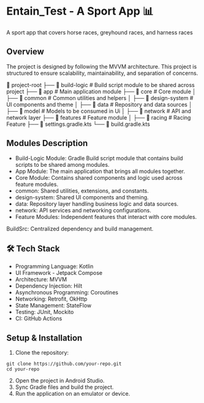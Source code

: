 # Entain_Test - A Sport App 📊

A sport app that covers horse races, greyhound races, and harness races

## Overview
The project is designed by following the MVVM architecture. This project is structured to ensure scalability, maintainability, and separation of concerns.

📂 project-root
├── 📂 build-logic        # Build script module to be shared across project
├── 📂 app                # Main application module
├── 📂 core               # Core module
│   ├── 📂 common         # Common utilities and helpers
│   ├── 📂 design-system  # UI components and theme
│   ├── 📂 data           # Repository and data sources
│   ├── 📂 model          # Models to be consumed  in Ui
│   ├── 📂 network        # API and network layer
├── 📂 features           # Feature module
│   ├── 📂 racing         # Racing Feature
├── 📄 settings.gradle.kts
└── 📄 build.gradle.kts

## Modules Description
- Build-Logic Module: Gradle Build script module that contains build scripts to be shared among modules.
- App Module: The main application that brings all modules together.
- Core Module: Contains shared components and logic used across feature modules.
- common: Shared utilities, extensions, and constants.
- design-system: Shared UI components and theming.
- data: Repository layer handling business logic and data sources.
- network: API services and networking configurations.
- Feature Modules: Independent features that interact with core modules.

BuildSrc: Centralized dependency and build management.

## 🛠️ Tech Stack
- Programming Language: Kotlin
- UI Framework - Jetpack Compose
- Architecture: MVVM
- Dependency Injection: Hilt
- Asynchronous Programming: Coroutines
- Networking: Retrofit, OkHttp
- State Management: StateFlow
- Testing: JUnit, Mockito
- CI: GitHub Actions

## Setup & Installation

1. Clone the repository:
```
git clone https://github.com/your-repo.git 
cd your-repo
```
2. Open the project in Android Studio.
3. Sync Gradle files and build the project.
4. Run the application on an emulator or device.

